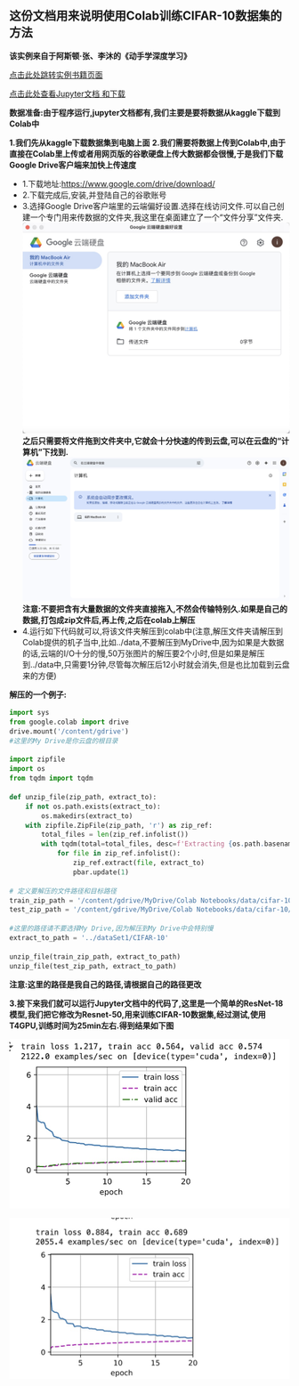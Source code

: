 ## 这份文档用来说明使用Colab训练CIFAR-10数据集的方法
**该实例来自于阿斯顿·张、李沐的《动手学深度学习》<p>**
[点击此处跳转实例书籍页面](https://zh.d2l.ai/chapter_computer-vision/kaggle-cifar10.html)<p>
[点击此处查看Jupyter文档 和下载](../code/kaggle-cifar10.ipynb)<p>
**数据准备:由于程序运行,jupyter文档都有,我们主要是要将数据从kaggle下载到Colab中**<p>
**1.我们先从kaggle下载数据集到电脑上面**
**2.我们需要将数据上传到Colab中,由于直接在Colab里上传或者用网页版的谷歌硬盘上传大数据都会很慢,于是我们下载Google Drive客户端来加快上传速度**
- 1.下载地址:https://www.google.com/drive/download/
- 2.下载完成后,安装,并登陆自己的谷歌账号
- 3.选择Google Drive客户端里的云端偏好设置.选择在线访问文件.可以自己创建一个专门用来传数据的文件夹,我这里在桌面建立了一个“文件分享”文件夹.
![](../image/18.jpg)
**之后只需要将文件拖到文件夹中,它就会十分快速的传到云盘,可以在云盘的“计算机”下找到.**
![](../image/19.jpg)
**注意:不要把含有大量数据的文件夹直接拖入,不然会传输特别久.如果是自己的数据,打包成zip文件后,再上传,之后在colab上解压**
- 4.运行如下代码就可以,将该文件夹解压到colab中(注意,解压文件夹请解压到Colab提供的机子当中,比如../data,不要解压到MyDrive中,因为如果是大数据的话,云端的I/O十分的慢,50万张图片的解压要2个小时,但是如果是解压到../data中,只需要1分钟,尽管每次解压后12小时就会消失,但是也比加载到云盘来的方便)

**解压的一个例子:**
```python
import sys
from google.colab import drive
drive.mount('/content/gdrive')
#这里的My Drive是你云盘的根目录

import zipfile
import os
from tqdm import tqdm

def unzip_file(zip_path, extract_to):
    if not os.path.exists(extract_to):
        os.makedirs(extract_to)
    with zipfile.ZipFile(zip_path, 'r') as zip_ref:
        total_files = len(zip_ref.infolist())
        with tqdm(total=total_files, desc=f'Extracting {os.path.basename(zip_path)}', unit='file') as pbar:
            for file in zip_ref.infolist():
                zip_ref.extract(file, extract_to)
                pbar.update(1)

# 定义要解压的文件路径和目标路径
train_zip_path = '/content/gdrive/MyDrive/Colab Notebooks/data/cifar-10/train.zip'
test_zip_path = '/content/gdrive/MyDrive/Colab Notebooks/data/cifar-10/test.zip'

#这里的路径请不要选择My Drive,因为解压到My Drive中会特别慢
extract_to_path = '../dataSet1/CIFAR-10'

unzip_file(train_zip_path, extract_to_path)
unzip_file(test_zip_path, extract_to_path)
```
**注意:这里的路径是我自己的路径,请根据自己的路径更改**

**3.接下来我们就可以运行Jupyter文档中的代码了,这里是一个简单的ResNet-18模型,我们把它修改为Resnet-50,用来训练CIFAR-10数据集,经过测试,使用T4GPU,训练时间为25min左右.得到结果如下图**
<p align="center">
    <img src="../image/20.jpg" alt="Centered Image">
</p>
<p align="center">
    <img src="../image/21.jpg" alt="Centered Image">
</p>
